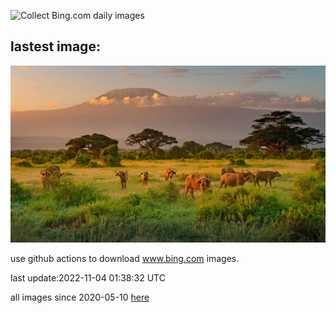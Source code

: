 ![Collect Bing.com daily images](https://github.com/counter2015/bing-daily-images/workflows/Collect%20Bing.com%20daily%20images/badge.svg)
## lastest image:
![](images/AmboseliBioshere.jpg)

use github actions to download www.bing.com images.

last update:2022-11-04 01:38:32 UTC

all images since 2020-05-10 [here](https://github.com/counter2015/bing-daily-images/tree/master/images) 
